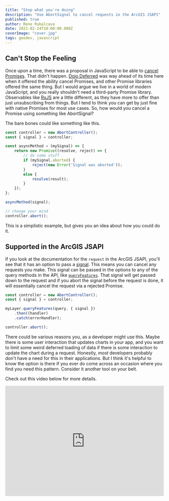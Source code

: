 ```yaml
---
title: "Stop what you're doing"
description: "Use AbortSignal to cancel requests in the ArcGIS JSAPI"
published: true
author: Rene Rubalcava
date: 2021-02-24T10:00:00.000Z
coverImage: "cover.jpg"
tags: geodev, javascript
---
```


## Can't Stop the Feeling

Once upon a time, there was a proposal in JavaScript to be able to [cancel Promises](https://github.com/tc39/proposal-cancelable-promises). That didn't happen. [Dojo Deferred](https://dojotoolkit.org/reference-guide/1.10/dojo/Deferred.html) was way ahead of its time here when it offered the ability cancel Promises, and other Promise libraries offered the same thing. But I would argue we live in a world of modern JavaScript, and you really shouldn't need a third-party Promise library. Observables like [RxJS](https://github.com/ReactiveX/rxjs) are a little different, as they have more to offer than just unsubscribing from things. But I tend to think you can get by just fine with native Promises for most use cases. So, how would you cancel a Promise using something like AbortSignal?

The bare bones could like something like this.

```js
const controller = new AbortController();
const { signal } = controller;

const asyncMethod = (mySignal) => {
    return new Promise((resolve, reject) => {
        // do some stuff
        if (mySignal.aborted) {
            reject(new Error('Signal was aborted'));
        }
        else {
            resolve(result);
        }
    });
};

asyncMethod(signal);

// change your mind
controller.abort();
```

This is a simplistic example, but gives you an idea about how you could do it.

## Supported in the ArcGIS JSAPI

If you look at the documentation for the `request` in the ArcGIS JSAPI, you'll see that it has an option to pass a [signal](https://developers.arcgis.com/javascript/latest/api-reference/esri-request.html#RequestOptions). This means you can cancel any requests you make. This signal can be passed in the options to any of the query methods in the API, like [`queryFeatures`](https://developers.arcgis.com/javascript/latest/api-reference/esri-layers-FeatureLayer.html#queryFeatures). That signal will get passed down to the request and if you abort the signal before the request is done, it will essentially cancel the request via a rejected Promise.

```js
const controller = new AbortController();
const { signal } = controller;

myLayer.queryFeatures(query, { signal })
    .then((handler)
    .catch(errorHandler);

controller.abort();
```

There could be various reasons you, as a developer might use this. Maybe there is some user interaction that updates charts in your app, and you want to limit some weird deferred loading of data if there is some interaction to update the chart during a request. Honestly, _most_ developers probably don't have a need for this in their applications. But I think it's helpful to know the option is there if you ever do come across an occasion where you find you need this pattern. Consider it another tool on your belt.

Check out this video below for more details.

<iframe width="100%" height="350" src="https://www.youtube.com/embed/WUwzGIzwZ38" frameborder="0" allow="accelerometer; autoplay; clipboard-write; encrypted-media; gyroscope; picture-in-picture" allowfullscreen></iframe>
